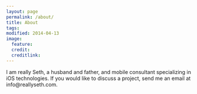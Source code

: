 ```yaml
---
layout: page
permalink: /about/
title: About
tags: 
modified: 2014-04-13
image:
  feature: 
  credit: 
  creditlink: 
---
```


I am really Seth, a husband and father, and mobile consultant specializing in iOS technologies. If you would like to discuss a project, send me an email at &#105;&#110;&#102;&#111;&#064;&#114;&#101;&#097;&#108;&#108;&#121;&#115;&#101;&#116;&#104;&#046;&#099;&#111;&#109;.